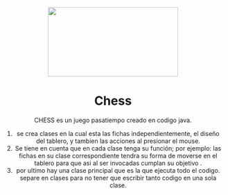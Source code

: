 
<div id="jol" align="center">
<img src="https://i.gifer.com/origin/dd/dde3df5b5ffbd3b3cde0715f2854b2ec.gif" height="160" width="300"
</div>

# Chess
CHESS es un juego  pasatiempo  creado en codigo java.
1) se crea  clases  en la cual esta las fichas  independientemente,  el diseño del tablero,  y tambien las acciones al presionar el mouse.
2)  Se tiene en cuenta que en cada clase tenga  su función; por ejemplo:  las fichas en su clase correspondiente tendra su forma de moverse en el tablero para que asi al ser invocadas cumplan su objetivo .
3)  por ultimo hay una clase principal que es la que ejecuta  todo el codigo. separe en clases para no tener que escribir tanto codigo en una sola clase.
